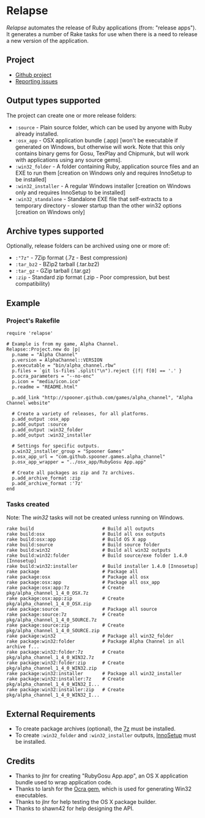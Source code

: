 Relapse
================

_Relapse_ automates the release of Ruby applications (from: "release apps").
It generates a number of Rake tasks for use when there is a need to release a new version of the
application.

Project
-------

* [Github project](https://github.com/Spooner/relapse)
* [Reporting issues](https://github.com/Spooner/relapse/issues)

Output types supported
----------------------

The project can create one or more release folders:

* `:source` - Plain source folder, which can be used by anyone with Ruby already installed.
* `:osx_app` - OSX application bundle (.app) [won't be executable if generated on Windows, but otherwise will work. Note that this only contains binary gems for Gosu, TexPlay and Chipmunk, but will work with applications using any source gems].
* `:win32_folder` - A folder containing Ruby, application source files and an EXE to run them [creation on Windows only and requires InnoSetup to be installed]
* `:win32_installer` - A regular Windows installer [creation on Windows only and requires InnoSetup to be installed]
* `:win32_standalone` - Standalone EXE file that self-extracts to a temporary directory - slower startup than the other win32 options [creation on Windows only]

Archive types supported
-----------------------

Optionally, release folders can be archived using one or more of:

* `:"7z"` - 7Zip format (.7z - Best compression)
* `:tar_bz2` - BZip2 tarball (.tar.bz2)
* `:tar_gz` - GZip tarball (.tar.gz)
* `:zip` - Standard zip format (.zip - Poor compression, but best compatibility)

Example
-------

### Project's Rakefile

    require 'relapse'

    # Example is from my game, Alpha Channel.
    Relapse::Project.new do |p|
      p.name = "Alpha Channel"
      p.version = AlphaChannel::VERSION
      p.executable = "bin/alpha_channel.rbw"
      p.files = `git ls-files`.split("\n").reject {|f| f[0] == '.' }
      p.ocra_parameters = "--no-enc"
      p.icon = "media/icon.ico"
      p.readme = "README.html"

      p.add_link "http://spooner.github.com/games/alpha_channel", "Alpha Channel website"

      # Create a variety of releases, for all platforms.
      p.add_output :osx_app
      p.add_output :source
      p.add_output :win32_folder
      p.add_output :win32_installer

      # Settings for specific outputs.
      p.win32_installer_group = "Spooner Games"
      p.osx_app_url = "com.github.spooner.games.alpha_channel"
      p.osx_app_wrapper = "../osx_app/RubyGosu App.app"

      # Create all packages as zip and 7z archives.
      p.add_archive_format :zip
      p.add_archive_format :'7z'
    end

### Tasks created

Note: The _win32_ tasks will not be created unless running on Windows.

    rake build                         # Build all outputs
    rake build:osx                     # Build all osx outputs
    rake build:osx:app                 # Build OS X app
    rake build:source                  # Build source folder
    rake build:win32                   # Build all win32 outputs
    rake build:win32:folder            # Build source/exe folder 1.4.0 [Innosetup]
    rake build:win32:installer         # Build installer 1.4.0 [Innosetup]
    rake package                       # Package all
    rake package:osx                   # Package all osx
    rake package:osx:app               # Package all osx_app
    rake package:osx:app:7z            # Create pkg/alpha_channel_1_4_0_OSX.7z
    rake package:osx:app:zip           # Create pkg/alpha_channel_1_4_0_OSX.zip
    rake package:source                # Package all source
    rake package:source:7z             # Create pkg/alpha_channel_1_4_0_SOURCE.7z
    rake package:source:zip            # Create pkg/alpha_channel_1_4_0_SOURCE.zip
    rake package:win32                 # Package all win32_folder
    rake package:win32:folder          # Package Alpha Channel in all archive f...
    rake package:win32:folder:7z       # Create pkg/alpha_channel_1_4_0_WIN32.7z
    rake package:win32:folder:zip      # Create pkg/alpha_channel_1_4_0_WIN32.zip
    rake package:win32:installer       # Package all win32_installer
    rake package:win32:installer:7z    # Create pkg/alpha_channel_1_4_0_WIN32_I...
    rake package:win32:installer:zip   # Create pkg/alpha_channel_1_4_0_WIN32_I...

External Requirements
---------------------

* To create package archives (optional), the [7z](http://www.7-zip.org/download.html) must be installed.
* To create `:win32_folder` and `:win32_installer` outputs, [InnoSetup](http://www.jrsoftware.org/isdl.php) must be installed.

Credits
-------

* Thanks to jlnr for creating "RubyGosu App.app", an OS X application bundle used to wrap application code.
* Thanks to larsh for the [Ocra gem](http://ocra.rubyforge.org/), which is used for generating Win32 executables.
* Thanks to jlnr for help testing the OS X package builder.
* Thanks to shawn42 for help designing the API.

